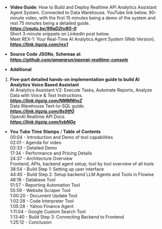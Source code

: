 - **Video Guide**: How to Build and Deploy Realtime API Analytics Assistant Agent System. Connected to Data Warehouse. YouTube link below. 90-minute video, with the first 15 minutes being a demo of the system and rest 75 minutes being a detailed guide.  
***https://youtu.be/99aD2tv8G-0***  
Short 3-minute snippets on LinkedIn post below.  
Meet REX-1: Your Real-Time AI Analytics Agent System (Web Version).  
***https://link.tigzig.com/rex1***   

- 𝐒𝐨𝐮𝐫𝐜𝐞 𝐂𝐨𝐝𝐞 𝐉𝐒𝐎𝐍𝐬, 𝐒𝐜𝐡𝐞𝐦𝐚𝐬 𝐚𝐭:  
***https://github.com/amararun/openai-realtime-console***  


- 𝐀𝐝𝐝𝐢𝐭𝐢𝐨𝐧𝐚𝐥 
1. **Five-part detailed hands-on implementation guide to build AI Analytics Voice Based Assistant**  
AI Analytics Assistant V2: Execute Tasks, Automate Reports, Analyze Data with Voice & Text Instructions.  
***https://link.tigzig.com/NMMWmZ***  
Data Warehouse Text-to-SQL guide.  
***https://link.tigzig.com/8s9ffG***  
OpenAI Realtime API Docs.  
***https://link.tigzig.com/tvbNGe***  


- 𝐘𝐨𝐮 𝐓𝐮𝐛𝐞 𝐓𝐢𝐦𝐞 𝐒𝐭𝐚𝐦𝐩𝐬 / 𝐓𝐚𝐛𝐥𝐞 𝐨𝐟 𝐂𝐨𝐧𝐭𝐞𝐧𝐭𝐬  
00:04 - Introduction and Demo of tool capabilities  
02:01 - Agenda for video  
02:33 - Detailed Demo  
17:34 - Performance and Pricing Details  
24:37 - Architecture Overview  
Frontend, APIs, backend agent setup, tool by tool overview of all tools  
38:54 - Build Step 1: Setting up user interface  
44:45 - Build Step 2: Setup backend LLM Agents and Tools in Flowise  
 48:18 - Database Tool  
 51:57 - Reporting Automation Tool  
 55:59 - Website Scraper Tool  
 1:00:20 - Document Update Tool  
 1:02:28 - Code Interpreter Tool  
 1:05:28 - Yahoo Finance Agent  
 1:11:04 - Google Custom Search Tool  
1:13:40 - Build Step 3: Connecting Backend to Frontend  
1:25:12 - Conclusion
